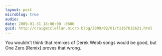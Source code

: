 ```yaml
---
layout: post
microblog: true
audio: 
date: 2009-01-31 18:00:00 -0600
guid: http://craigmcclellan.micro.blog/2009/02/01/t1167612621.html
---
```

You wouldn't think that remixes of Derek Webb songs would be good, but One Zero [Remix] proves that wrong.
